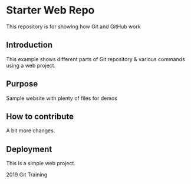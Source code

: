 # Starter Web Repo

This repository is for showing how Git and GitHub work

## Introduction

This example shows different parts of Git repository & various commands using a web project.

## Purpose

Sample website with plenty of files for demos

## How to contribute

A bit more changes.

## Deployment

This is a simple web project.

2019 Git Training